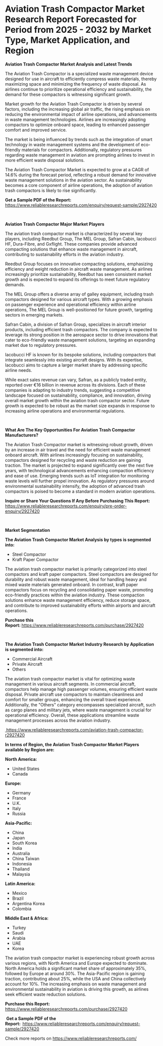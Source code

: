 <p><h1>Aviation Trash Compactor Market Research Report Forecasted for Period from 2025 -  2032 by Market Type, Market Application, and Region</h1></p><p><strong>Aviation Trash Compactor Market Analysis and Latest Trends</strong></p>
<p><p>The Aviation Trash Compactor is a specialized waste management device designed for use in aircraft to efficiently compress waste materials, thereby maximizing space and minimizing the frequency of waste disposal. As airlines continue to prioritize operational efficiency and sustainability, the demand for these compactors is witnessing significant growth.</p><p>Market growth for the Aviation Trash Compactor is driven by several factors, including the increasing global air traffic, the rising emphasis on reducing the environmental impact of airline operations, and advancements in waste management technologies. Airlines are increasingly adopting compactors to optimize onboard space, leading to enhanced passenger comfort and improved service.</p><p>The market is being influenced by trends such as the integration of smart technology in waste management systems and the development of eco-friendly materials for compactors. Additionally, regulatory pressures regarding waste management in aviation are prompting airlines to invest in more efficient waste disposal solutions.</p><p>The Aviation Trash Compactor Market is expected to grow at a CAGR of 14.6% during the forecast period, reflecting a robust demand for innovative waste management solutions in the aviation sector. As sustainability becomes a core component of airline operations, the adoption of aviation trash compactors is likely to rise significantly.</p></p>
<p><strong>Get a Sample PDF of the Report:&nbsp;</strong> <a href="https://www.reliableresearchreports.com/enquiry/request-sample/2927420?utm_campaign=2981&utm_medium=2&utm_source=Github&utm_content=ia&utm_term=12032025&utm_id=aviation-trash-compactor">https://www.reliableresearchreports.com/enquiry/request-sample/2927420</a></p>
<p>&nbsp;</p>
<p><strong>Aviation Trash Compactor Major Market Players</strong></p>
<p><p>The aviation trash compactor market is characterized by several key players, including Reedbut Group, The MEL Group, Safran Cabin, Iacobucci HF, Dura-Fibre, and Gxflight. These companies provide advanced compacting solutions that enhance waste management in aircraft, contributing to sustainability efforts in the aviation industry.</p><p>Reedbut Group focuses on innovative compacting solutions, emphasizing efficiency and weight reduction in aircraft waste management. As airlines increasingly prioritize sustainability, Reedbut has seen consistent market growth and is expected to expand its offerings to meet future regulatory demands.</p><p>The MEL Group offers a diverse array of galley equipment, including trash compactors designed for various aircraft types. With a growing emphasis on passenger experience and operational efficiency within airline operations, The MEL Group is well-positioned for future growth, targeting sectors in emerging markets.</p><p>Safran Cabin, a division of Safran Group, specializes in aircraft interior products, including efficient trash compactors. The company is expected to leverage its strong position in the aerospace sector to drive innovations that cater to eco-friendly waste management solutions, targeting an expanding market due to regulatory pressures.</p><p>Iacobucci HF is known for its bespoke solutions, including compactors that integrate seamlessly into existing aircraft designs. With its expertise, Iacobucci aims to capture a larger market share by addressing specific airline needs.</p><p>While exact sales revenue can vary, Safran, as a publicly traded entity, reported over €16 billion in revenue across its divisions. Each of these companies is adapting to industry trends, suggesting a competitive landscape focused on sustainability, compliance, and innovation, driving overall market growth within the aviation trash compactor sector. Future growth is expected to be robust as the market size expands in response to increasing airline operations and environmental regulations.</p></p>
<p>&nbsp;</p>
<p><strong>What Are The Key Opportunities For Aviation Trash Compactor Manufacturers?</strong></p>
<p><p>The Aviation Trash Compactor market is witnessing robust growth, driven by an increase in air travel and the need for efficient waste management onboard aircraft. With airlines increasingly focusing on sustainability, compactors designed for recycling and waste reduction are gaining traction. The market is projected to expand significantly over the next five years, with technological advancements enhancing compaction efficiency and ease of use. Emerging trends such as IoT integration for monitoring waste levels will further propel innovation. As regulatory pressures around environmental sustainability intensify, the adoption of advanced trash compactors is poised to become a standard in modern aviation operations.</p></p>
<p><strong>Inquire or Share Your Questions If Any Before Purchasing This Report:</strong> <a href="https://www.reliableresearchreports.com/enquiry/pre-order-enquiry/2927420?utm_campaign=2981&utm_medium=2&utm_source=Github&utm_content=ia&utm_term=12032025&utm_id=aviation-trash-compactor">https://www.reliableresearchreports.com/enquiry/pre-order-enquiry/2927420</a></p>
<p>&nbsp;</p>
<p><strong>Market Segmentation</strong></p>
<p><strong>The Aviation Trash Compactor Market Analysis by types is segmented into:</strong></p>
<p><ul><li>Steel Compactor</li><li>Kraft Paper Compactor</li></ul></p>
<p><p>The aviation trash compactor market is primarily categorized into steel compactors and kraft paper compactors. Steel compactors are designed for durability and robust waste management, ideal for handling heavy and mixed waste materials generated onboard. In contrast, kraft paper compactors focus on recycling and consolidating paper waste, promoting eco-friendly practices within the aviation industry. These compaction solutions enhance waste management efficiency, reduce storage space, and contribute to improved sustainability efforts within airports and aircraft operations.</p></p>
<p><strong>Purchase this Report:&nbsp;</strong><a href="https://www.reliableresearchreports.com/purchase/2927420?utm_campaign=2981&utm_medium=2&utm_source=Github&utm_content=ia&utm_term=12032025&utm_id=aviation-trash-compactor">https://www.reliableresearchreports.com/purchase/2927420</a></p>
<p>&nbsp;</p>
<p><strong>The Aviation Trash Compactor Market Industry Research by Application is segmented into:</strong></p>
<p><ul><li>Commercial Aircraft</li><li>Private Aircraft</li><li>Others</li></ul></p>
<p><p>The aviation trash compactor market is vital for optimizing waste management in various aircraft segments. In commercial aircraft, compactors help manage high passenger volumes, ensuring efficient waste disposal. Private aircraft use compactors to maintain cleanliness and comfort for smaller groups, enhancing the overall travel experience. Additionally, the "Others" category encompasses specialized aircraft, such as cargo planes and military jets, where waste management is crucial for operational efficiency. Overall, these applications streamline waste management processes across the aviation industry.</p></p>
<p><a href="https://www.reliableresearchreports.com/aviation-trash-compactor-r2927420?utm_campaign=2981&utm_medium=2&utm_source=Github&utm_content=ia&utm_term=12032025&utm_id=aviation-trash-compactor">&nbsp;https://www.reliableresearchreports.com/aviation-trash-compactor-r2927420</a></p>
<p><strong>In terms of Region, the Aviation Trash Compactor Market Players available by Region are:</strong></p>
<p>
    <p> <strong> North America: </strong>
        <ul>
            <li>United States</li>
            <li>Canada</li>
        </ul>
        </p> 
    <p> <strong> Europe: </strong>
        <ul>
            <li>Germany</li>
            <li>France</li>
            <li>U.K.</li>
            <li>Italy</li>
            <li>Russia</li>
        </ul>
        </p> 
    <p> <strong> Asia-Pacific: </strong>
        <ul>
            <li>China</li>
            <li>Japan</li>
            <li>South Korea</li>
            <li>India</li>
            <li>Australia</li>
            <li>China Taiwan</li>
            <li>Indonesia</li>
            <li>Thailand</li>
            <li>Malaysia</li>
        </ul>
        </p> 
    <p> <strong> Latin America: </strong>
        <ul>
            <li>Mexico</li>
            <li>Brazil</li>
            <li>Argentina Korea</li>
            <li>Colombia</li>
        </ul>
        </p> 
    <p> <strong> Middle East & Africa: </strong>
        <ul>
            <li>Turkey</li>
            <li>Saudi</li>
            <li>Arabia</li>
            <li>UAE</li>
            <li>Korea</li>
        </ul>
    </p>
    </p>
<p><p>The aviation trash compactor market is experiencing robust growth across various regions, with North America and Europe expected to dominate. North America holds a significant market share of approximately 35%, followed by Europe at around 30%. The Asia-Pacific region is gaining traction, contributing about 25%, while the USA and China collectively account for 10%. The increasing emphasis on waste management and environmental sustainability in aviation is driving this growth, as airlines seek efficient waste reduction solutions.</p></p>
<p><strong>Purchase this Report: </strong><a href="https://www.reliableresearchreports.com/purchase/2927420?utm_campaign=2981&utm_medium=2&utm_source=Github&utm_content=ia&utm_term=12032025&utm_id=aviation-trash-compactor">https://www.reliableresearchreports.com/purchase/2927420</a></p>
<p>&nbsp;<strong>Get a Sample PDF of the Report:&nbsp;&nbsp;</strong><a href="https://www.reliableresearchreports.com/enquiry/request-sample/2927420?utm_campaign=2981&utm_medium=2&utm_source=Github&utm_content=ia&utm_term=12032025&utm_id=aviation-trash-compactor">https://www.reliableresearchreports.com/enquiry/request-sample/2927420</a></p>
<p><strong></strong></p>
<p>Check more reports on <a href="https://www.reliableresearchreports.com/?utm_campaign=2981&utm_medium=2&utm_source=Github&utm_content=ia&utm_term=12032025&utm_id=aviation-trash-compactor">https://www.reliableresearchreports.com/</a></p>